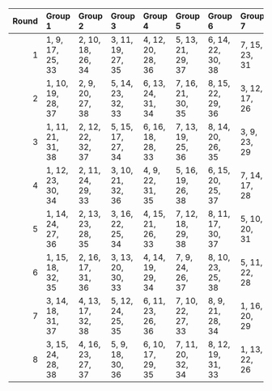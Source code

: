 |   Round | Group 1           | Group 2           | Group 3           | Group 4           | Group 5           | Group 6           | Group 7       | Group 8       |
|--------:|:------------------|:------------------|:------------------|:------------------|:------------------|:------------------|:--------------|:--------------|
|       1 | 1, 9, 17, 25, 33  | 2, 10, 18, 26, 34 | 3, 11, 19, 27, 35 | 4, 12, 20, 28, 36 | 5, 13, 21, 29, 37 | 6, 14, 22, 30, 38 | 7, 15, 23, 31 | 8, 16, 24, 32 |
|       2 | 1, 10, 19, 28, 37 | 2, 9, 20, 27, 38  | 5, 14, 23, 32, 33 | 6, 13, 24, 31, 34 | 7, 16, 21, 30, 35 | 8, 15, 22, 29, 36 | 3, 12, 17, 26 | 4, 11, 18, 25 |
|       3 | 1, 11, 21, 31, 38 | 2, 12, 22, 32, 37 | 5, 15, 17, 27, 34 | 6, 16, 18, 28, 33 | 7, 13, 19, 25, 36 | 8, 14, 20, 26, 35 | 3, 9, 23, 29  | 4, 10, 24, 30 |
|       4 | 1, 12, 23, 30, 34 | 2, 11, 24, 29, 33 | 3, 10, 21, 32, 36 | 4, 9, 22, 31, 35  | 5, 16, 19, 26, 38 | 6, 15, 20, 25, 37 | 7, 14, 17, 28 | 8, 13, 18, 27 |
|       5 | 1, 14, 24, 27, 36 | 2, 13, 23, 28, 35 | 3, 16, 22, 25, 34 | 4, 15, 21, 26, 33 | 7, 12, 18, 29, 38 | 8, 11, 17, 30, 37 | 5, 10, 20, 31 | 6, 9, 19, 32  |
|       6 | 1, 15, 18, 32, 35 | 2, 16, 17, 31, 36 | 3, 13, 20, 30, 33 | 4, 14, 19, 29, 34 | 7, 9, 24, 26, 37  | 8, 10, 23, 25, 38 | 5, 11, 22, 28 | 6, 12, 21, 27 |
|       7 | 3, 14, 18, 31, 37 | 4, 13, 17, 32, 38 | 5, 12, 24, 25, 35 | 6, 11, 23, 26, 36 | 7, 10, 22, 27, 33 | 8, 9, 21, 28, 34  | 1, 16, 20, 29 | 2, 15, 19, 30 |
|       8 | 3, 15, 24, 28, 38 | 4, 16, 23, 27, 37 | 5, 9, 18, 30, 36  | 6, 10, 17, 29, 35 | 7, 11, 20, 32, 34 | 8, 12, 19, 31, 33 | 1, 13, 22, 26 | 2, 14, 21, 25 |